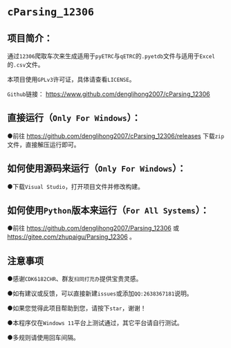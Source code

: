 # `cParsing_12306`
## **项目简介：**

通过`12306`爬取车次来生成适用于`pyETRC`与`qETRC`的`.pyetdb`文件与适用于`Excel`的`.csv`文件。

本项目使用`GPLv3`许可证，具体请查看`LICENSE`。

`Github`链接： https://www.github.com/denglihong2007/cParsing_12306

## **直接运行（`Only For Windows`）：**

●前往 https://github.com/denglihong2007/cParsing_12306/releases 下载`zip`文件，直接解压运行即可。

## **如何使用源码来运行（`Only For Windows`）：**

●下载`Visual Studio`，打开项目文件并修改构建。

## **如何使用`Python`版本来运行（`For All Systems`）：**

●前往 https://github.com/denglihong2007/Parsing_12306 或 https://gitee.com/zhupaigu/Parsing_12306 。

## **注意事项**

●感谢`CDK6182CHR`、群友`扫同打充办`提供宝贵灵感。

●如有建议或反馈，可以直接新建`issues`或添加`QQ:2638367181`说明。

●如果您觉得此项目帮助到您，请按下`star`，谢谢！

●本程序仅在`Windows 11`平台上测试通过，其它平台请自行测试。

●多规则请使用回车间隔。
